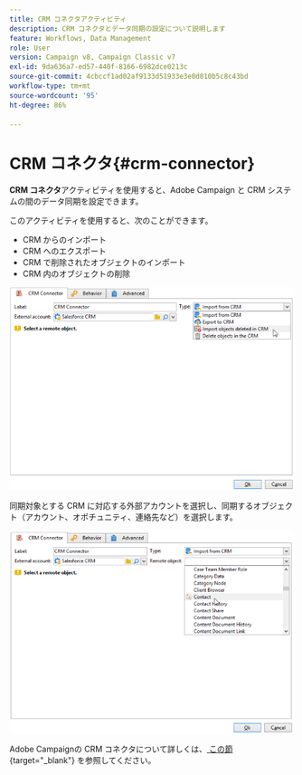 ```yaml
---
title: CRM コネクタアクティビティ
description: CRM コネクタとデータ同期の設定について説明します
feature: Workflows, Data Management
role: User
version: Campaign v8, Campaign Classic v7
exl-id: 9da636a7-ed57-440f-8166-6982dce0213c
source-git-commit: 4cbccf1ad02af9133d51933e3e0d010b5c8c43bd
workflow-type: tm+mt
source-wordcount: '95'
ht-degree: 86%

---
```


# CRM コネクタ{#crm-connector}

**CRM コネクタ**&#x200B;アクティビティを使用すると、Adobe Campaign と CRM システムの間のデータ同期を設定できます。

このアクティビティを使用すると、次のことができます。

* CRM からのインポート
* CRM へのエクスポート
* CRM で削除されたオブジェクトのインポート
* CRM 内のオブジェクトの削除

![](assets/crm_task_select_op.png)

同期対象とする CRM に対応する外部アカウントを選択し、同期するオブジェクト（アカウント、オポチュニティ、連絡先など）を選択します。

![](assets/crm_task_select_obj.png)

Adobe Campaignの CRM コネクタについて詳しくは、[ この節 ](https://experienceleague.adobe.com/docs/campaign/campaign-v8/connect/ac-crm/crm.html?lang=ja){target="_blank"} を参照してください。
